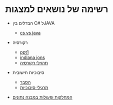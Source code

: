 # רשימה של נושאים למצגות

- הבדלים בין C# לJAVA
  - [cs vs java](cs_vs_java.md)

- רקורסיה
  - [ppt1](recursion1.md)
  - [indiana jons](indianaJons.md)
  - [תרגילי רקורסיה](recursion-exercises.md)

- סיבוכיות חישובית
  - [הסבר](complexity.md)
  - [תרגילי סיבוכיות](complexity-exercises.md)


- [המחלקות ופעולות במבנה נתונים](data-structures-classes.md)
